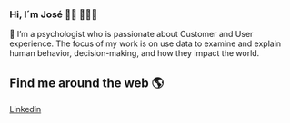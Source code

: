 ### Hi, I´m José 👋🏼 👨🏽‍💻
🔭 I’m a psychologist who is passionate about Customer and User experience. The focus of my work is on use data to examine and explain human behavior, decision-making, and how they impact the world. 

## Find me around the web 🌎

<a href="www.linkedin.com/in/joseangeljimenezruiz">Linkedin </a>


 



